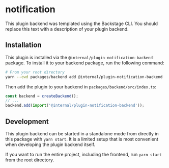 # notification

This plugin backend was templated using the Backstage CLI. You should replace this text with a description of your plugin backend.

## Installation

This plugin is installed via the `@internal/plugin-notification-backend` package. To install it to your backend package, run the following command:

```bash
# From your root directory
yarn --cwd packages/backend add @internal/plugin-notification-backend
```

Then add the plugin to your backend in `packages/backend/src/index.ts`:

```ts
const backend = createBackend();
// ...
backend.add(import('@internal/plugin-notification-backend'));
```

## Development

This plugin backend can be started in a standalone mode from directly in this
package with `yarn start`. It is a limited setup that is most convenient when
developing the plugin backend itself.

If you want to run the entire project, including the frontend, run `yarn start` from the root directory.
